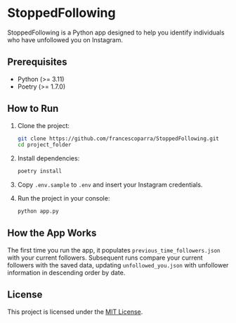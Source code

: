 # StoppedFollowing

StoppedFollowing is a Python app designed to help you identify individuals who have unfollowed you on Instagram.

## Prerequisites

- Python (>= 3.11)
- Poetry (>= 1.7.0)

## How to Run

1. Clone the project:
    ```bash
    git clone https://github.com/francescoparra/StoppedFollowing.git
    cd project_folder
    ```

2. Install dependencies:
    ```bash
    poetry install
    ```

3. Copy `.env.sample` to `.env` and insert your Instagram credentials.

4. Run the project in your console:
    ```bash
    python app.py
    ```

## How the App Works

The first time you run the app, it populates `previous_time_followers.json` with your current followers. Subsequent runs compare your current followers with the saved data, updating `unfollowed_you.json` with unfollower information in descending order by date.

## License

This project is licensed under the [MIT License](LICENSE).
